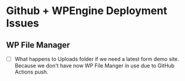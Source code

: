 # Github + WPEngine Deployment Issues

## WP File Manager

* [ ] What happens to Uploads folder if we need a latest form demo site. Because we don't have now  WP File Manger in use due to GitHub Actions push.
